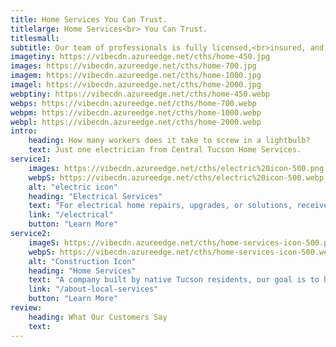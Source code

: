 ```yaml
---
title: Home Services You Can Trust.
titlelarge: Home Services<br> You Can Trust.
titlesmall:
subtitle: Our team of professionals is fully licensed,<br>insured, and bonded in electrical services.<br>More house services are coming soon!
imagetiny: https://vibecdn.azureedge.net/cths/home-450.jpg
images: https://vibecdn.azureedge.net/cths/home-700.jpg
imagem: https://vibecdn.azureedge.net/cths/home-1000.jpg
imagel: https://vibecdn.azureedge.net/cths/home-2000.jpg
webptiny: https://vibecdn.azureedge.net/cths/home-450.webp
webps: https://vibecdn.azureedge.net/cths/home-700.webp
webpm: https://vibecdn.azureedge.net/cths/home-1000.webp
webpl: https://vibecdn.azureedge.net/cths/home-2000.webp
intro:
    heading: How many workers does it take to screw in a lightbulb?
    text: Just one electrician from Central Tucson Home Services. 
service1:
    images: https://vibecdn.azureedge.net/cths/electric%20icon-500.png
    webpS: https://vibecdn.azureedge.net/cths/electric%20icon-500.webp
    alt: "electric icon"
    heading: "Electrical Services"
    text: "For electrical home repairs, upgrades, or solutions, receive safe and reliable service with unmatched quality. Our team is the most trusted and affordable electrical service company in Tucson."
    link: "/electrical"
    button: "Learn More"
service2:
    imageS: https://vibecdn.azureedge.net/cths/home-services-icon-500.png
    webpS: https://vibecdn.azureedge.net/cths/home-services-icon-500.webp
    alt: "Construction Icon"
    heading: "Home Services"
    text: "A company built by native Tucson residents, our goal is to help you and the community. At Central Tucson Home Services, receive high-quality house services from people you can trust!"
    link: "/about-local-services"
    button: "Learn More"
review:
    heading: What Our Customers Say
    text:
---
```


